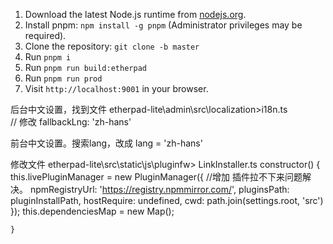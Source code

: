 1. Download the latest Node.js runtime from [nodejs.org](https://nodejs.org/).
2. Install pnpm: `npm install -g pnpm` (Administrator privileges may be required).
3. Clone the repository: `git clone -b master`
4. Run `pnpm i`
5. Run `pnpm run build:etherpad`
6. Run `pnpm run prod`
7. Visit `http://localhost:9001` in your browser.


后台中文设置，找到文件
 etherpad-lite\admin\src\localization>i18n.ts              
 // 修改
 fallbackLng: 'zh-hans'
  
前台中文设置。搜索lang，改成
lang = 'zh-hans'

修改文件
etherpad-lite\src\static\js\pluginfw> LinkInstaller.ts
      constructor() {
        this.livePluginManager = new PluginManager({
            //增加 插件拉不下来问题解决。
            npmRegistryUrl: 'https://registry.npmmirror.com/',
            pluginsPath: pluginInstallPath,
            hostRequire: undefined,
            cwd: path.join(settings.root, 'src')
        });
        this.dependenciesMap = new Map();

    }
